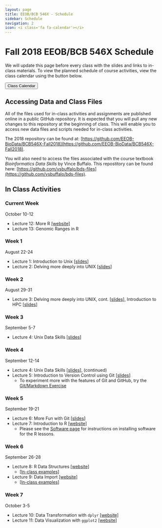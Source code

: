 ```yaml
---
layout: page
title: EEOB/BCB 546X - Schedule
sidebar: Schedule
navigation: 2
icon: <i class='fa fa-calendar'></i> 
---
```


# Fall 2018 EEOB/BCB 546X Schedule

We will update this page before every class with the slides and links to in-class materials. To view the planned schedule of course activities, view the class calendar using the button below.

<a href="https://docs.google.com/spreadsheets/d/1H54ZcrBIUA7WJbbxK7UEwFwFSNZjG-ZJSM0Gs5nR0Uw/edit?usp=sharing"><button type="button" class="btn btn-primary">Class Calendar</button></a>

## Accessing Data and Class Files

All of the files used for in-class activities and assignments are published online in a public GitHub repository. It is expected that you will pull any new changes to this repository at the beginning of class. This will enable you to access new data files and scripts needed for in-class activities. 

The 2018 repository can be found at: [https://github.com/EEOB-BioData/BCB546X-Fall2018](https://github.com/EEOB-BioData/BCB546X-Fall2018). 

You will also need to access the files associated with the course textbook _Bioinformatics Data Skills_ by Vince Buffalo. This repostitory can be found here: [https://github.com/vsbuffalo/bds-files](https://github.com/vsbuffalo/bds-files).


## In Class Activities

<!-- <A href="#week-2"><button type="button" class="btn btn-primary">Scroll to Current Week</button></A> -->

### Current Week 
<!-- I think it'd be good to have the current week on top, so when starting a new week, please move 
the previous week to the end and label it with the appropriate number -->

October 10-12
* Lecture 12: More R [[website]](https://eeob-biodata.github.io/BCB546X-R/)
* Lecture 13: Genomic Ranges in R

### Week 1

August 22-24

* Lecture 1: Introduction to Unix [[slides](slides/Week1_Lecture1.pdf)]
* Lecture 2: Delving more deeply into UNIX [[slides](slides/lecture_24Aug-MBH.html)]

### Week 2

August 29-31

* Lecture 3: Delving more deeply into UNIX, cont. [[slides](slides/lecture_24Aug-MBH.html)], Introduction to HPC [[slides](slides/lecture_29Aug-MBH.html)]

### Week 3 

September 5-7

* Lecture 4: Unix Data Skills [[slides](slides/lecture_5-Sep-MBH.html)]

### Week 4

September 12-14

* Lecture 4: Unix Data Skills [[slides](slides/lecture_5-Sep-MBH.html)], (continued)
* Lecture 5: Introduction to Version Control using Git [[slides](slides/lecture_14Sep-TAH.html)]
	* To experiment more with the features of Git and GitHub, try the [Git/Markdown Exercise](https://github.com/EEOB-BioData/Git-Markdown-Exercise)

### Week 5

September 19-21

* Lecture 6: More Fun with Git [[slides](slides/lecture_19Sep-TAH.html)]
* Lecture 7: Introduction to R [[website]](https://eeob-biodata.github.io/BCB546X-R/) 
	* Please see the [Software page](software#r) for instructions on installing software for the R lessons.

### Week 6

September 26-28
* Lecture 8: R Data Structures [[website]](https://eeob-biodata.github.io/BCB546X-R/)
	* [[In-class examples](slides/examples_26Sep-DVL.html)]
* Lecture 9: Data Import [[website]](https://eeob-biodata.github.io/BCB546X-R/)
	* [[In-class examples](slides/examples_28Sep-DVL.html)]

### Week 7

October 3-5
* Lecture 10: Data Transformation with `dplyr` [[website]](https://eeob-biodata.github.io/BCB546X-R/)
* Lecture 11: Data Visualization with `ggplot2` [[website]](https://eeob-biodata.github.io/BCB546X-R/)


